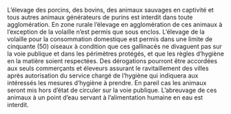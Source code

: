 L’élevage des porcins, des bovins, des animaux sauvages en captivité et tous autres animaux générateurs de purins est interdit dans toute agglomération.
En zone rurale l’élevage en agglomération de ces animaux à l’exception de la volaille n’est permis que sous enclos.
L’élevage de la volaille pour la consommation domestique est permis dans une limite de cinquante (50) oiseaux à condition que ces gallinacés ne divaguent pas sur la voie publique et dans les périmètres protégés, et que les règles d’hygiène en la matière soient respectées.
Des dérogations pourront être accordées aux seuls commerçants et éleveurs assurant le ravitaillement des villes après autorisation du service chargé de l’hygiène qui indiquera aux intéressés les mesures d’hygiène à prendre.
En pareil cas les animaux seront mis hors d’état de circuler sur la voie publique.
L’abreuvage de ces animaux à un point d’eau servant à l’alimentation humaine en eau est interdit.